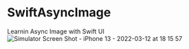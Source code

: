 # SwiftAsyncImage
Learnin Async Image with Swift UI
![Simulator Screen Shot - iPhone 13 - 2022-03-12 at 18 15 57](https://user-images.githubusercontent.com/9380512/158025068-09f77f29-fa95-4b4b-a11f-ea87a5cd2a66.png)
